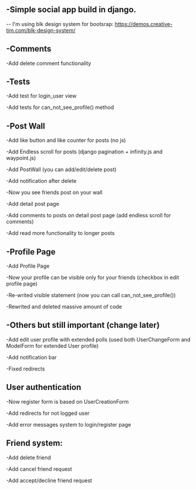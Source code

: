 

-Simple social app build in django.
-

--
I'm using blk design system for bootsrap:
https://demos.creative-tim.com/blk-design-system/

-Comments
-

-Add delete comment functionality

-Tests
-

-Add test for login_user view

-Add tests for can_not_see_profile() method


-Post Wall
-

-Add like button and like counter for posts (no js)

-Add Endless scroll for posts (django pagination + infinity.js and waypoint.js)

-Add PostWall (you can add/edit/delete post)

-Add notification after delete 

-Now you see friends post on your wall

-Add detail post page

-Add comments to posts on detail post page (add endless scroll for comments)

-Add read more functionality to longer posts


-Profile Page
-
-Add Profile Page

-Now your profile can be visible only for your friends (checkbox in edit profile page)

-Re-writed visible statement (now you can call can_not_see_profile())

-Rewrited and deleted massive amount of code


-Others but still important (change later)
-

-Add edit user profile with extended polls (used both UserChangeForm and ModelForm for extended User profile)

-Add notification bar

-Fixed redirects

User authentication
-

-Now register form is based on UserCreationForm

-Add redirects for not logged user

-Add error messages system to login/register page



Friend system:
-

-Add delete friend

-Add cancel friend request

-Add accept/decline friend request






